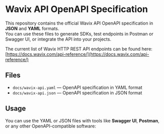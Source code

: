 # Wavix API OpenAPI Specification

This repository contains the official Wavix API OpenAPI specification in **JSON** and **YAML** formats.  
You can use these files to generate SDKs, test endpoints in Postman or Swagger UI, or integrate the API into your projects.

The current list of Wavix HTTP REST API endpoints can be found here: [https://docs.wavix.com/api-reference/](https://docs.wavix.com/api-reference/)

## Files

- `docs/wavix-api.yaml` — OpenAPI specification in YAML format
- `docs/wavix-api.json` — OpenAPI specification in JSON format

## Usage

You can use the YAML or JSON files with tools like **Swagger UI**, **Postman**, or any other OpenAPI-compatible software:
